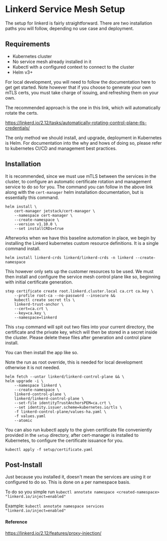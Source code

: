# Linkerd Service Mesh Setup

The setup for linkerd is fairly straightforward. There are two installation paths you will follow, depending no use case and deployment.

## Requirements
- Kubernetes cluster
- No service mesh already installed in it
- Kubectl with a configured context to connect to the cluster
- Helm v3+

For local development, you will need to follow the documentation here to get get started. Note however that if you choose to generate your own mTLS certs, you must take charge of issuing, and refreshing them on your own.

The recommended approach is the one in this link, which will automatically rotate the certs.

https://linkerd.io/2.12/tasks/automatically-rotating-control-plane-tls-credentials/

The only method we should install, and upgrade, deployment in Kubernetes is Helm. For documentation into the why and hows of doing so, please refer to kubernetes CI/CD and management best practices.

## Installation

It is recommended, since we must use mTLS between the services in the cluster, to configure an automatic certificate rotation and management service to do so for you. The command you can follow in the above link along with the `cert-manager` helm installation documentation, but is essentially this command.

```
helm install \
    cert-manager jetstack/cert-manager \
    --namespace cert-manager \
    --create-namespace \
    --version v1.10.0 \
    --set installCRDs=true
```
Afterworks when we have this baseline automation in place, we begin by installing the Linkerd kubernetes custom resource definitions. It is a single command install.

```
helm install linkerd-crds linkerd/linkerd-crds -n linkerd --create-namespace 
```

This however only sets up the customer resources to be used. We must then install and configure the service mesh control plane like so, beginning with initial certificate generation.

```
step certificate create root.linkerd.cluster.local ca.crt ca.key \
    --profile root-ca --no-password --insecure &&
    kubectl create secret tls \
    linkerd-trust-anchor \
    --cert=ca.crt \
    --key=ca.key \
    --namespace=linkerd
```

This `step` command will spit out two files into your current directory, the certificate and the private key, which will then be stored in a secret inside the cluster. Please delete these files after generation and control plane install.

You can then install the app like so.

Note the run as root override, this is needed for local development otherwise it is not needed.

```
helm fetch --untar linkerd/linkerd-control-plane && \
helm upgrade -i \
    --namespace linkerd \
    --create-namespace \
    linkerd-control-plane \
    linkerd/linkerd-control-plane \
    --set-file identityTrustAnchorsPEM=ca.crt \
    --set identity.issuer.scheme=kubernetes.io/tls \
    -f linkerd-control-plane/values-ha.yaml \
    -f values.yaml
    --atomic
```

You can also run kubectl apply to the given certificate file conveniently provided in the `setup` directory, after cert-manager is installed to Kubernetes, to configure the certificate issuance for you.

`kubectl apply -f setup/certificate.yaml`

## Post-Install

Just because you installed it, doesn't mean the services are using it or configured to do so. This is done on a per namespace basis.

To do so you simple run `kubectl annotate namespace <created-namespace> "linkerd.io/inject=enabled"`

Example: `kubectl annotate namespace services "linkerd.io/inject=enabled"`

#### Reference
https://linkerd.io/2.12/features/proxy-injection/
